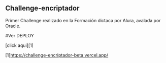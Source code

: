 ## Challenge-encriptador

Primer Challenge realizado en la Formación dictaca por Alura, avalada por Oracle.

#Ver DEPLOY

[click aqui][1]

[1]https://challenge-encriptador-beta.vercel.app/
